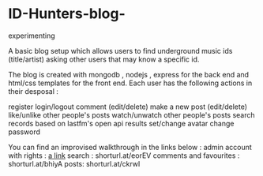 # ID-Hunters-blog-
experimenting


A basic blog setup which allows users to find underground music ids (title/artist) asking other users that may know a specific id.

The blog is created with mongodb , nodejs , express for the back end and html/css templates for the front end.
Each user has the following actions in their desposal :

register
login/logout
comment (edit/delete)
make a new post (edit/delete)
like/unlike other people's posts
watch/unwatch other people's posts
search records based on lastfm's open api results
set/change avatar
change password




You can find an improvised walkthrough in the links below : 
admin account with rights : [a link](shorturl.at/gqrOS)
search : shorturl.at/eorEV
comments and favourites : shorturl.at/bhiyA
posts: shorturl.at/ckrwI

